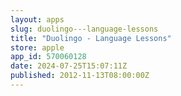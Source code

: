 ```yaml
---
layout: apps
slug: duolingo---language-lessons
title: "Duolingo - Language Lessons"
store: apple
app_id: 570060128
date: 2024-07-25T15:07:11Z
published: 2012-11-13T08:00:00Z
---
```

